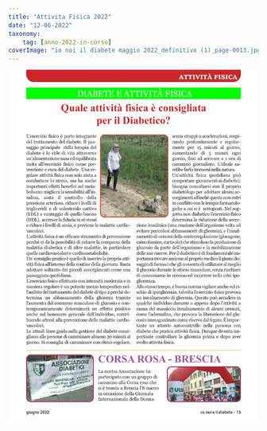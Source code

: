 ```yaml
---
title: "Attivita Fisica 2022"
date: "12-06-2022"
taxonomy: 
    tag: [anno-2022-in-corso]
coverImage: "io noi il diabete maggio 2022_definitivo (1)_page-0013.jpg"
---
```


![attivita fisica 2022](images/io%20noi%20il%20diabete%20maggio%202022_definitivo%20(1)_page-0013.jpg)
